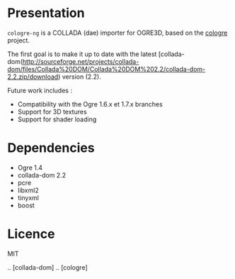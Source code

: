 # Presentation

`cologre-ng` is a COLLADA (dae) importer for OGRE3D, based on the [cologre](http://velib.kyb.mpg.de/veLib2/cologre/index.html) project.

The first goal is to make it up to date with the latest [collada-dom(http://sourceforge.net/projects/collada-dom/files/Collada%20DOM/Collada%20DOM%202.2/collada-dom-2.2.zip/download) version (2.2).

Future work includes : 
- Compatibility with the Ogre 1.6.x et 1.7.x branches
- Support for 3D textures
- Support for shader loading


# Dependencies

- Ogre 1.4
- collada-dom 2.2
- pcre
- libxml2
- tinyxml
- boost



# Licence

MIT









.. [collada-dom] 
.. [cologre] 